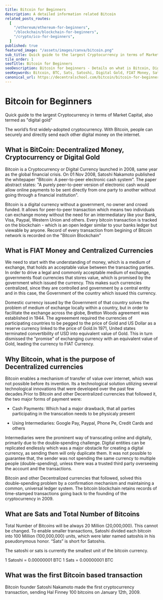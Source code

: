 ```yaml
---
title: Bitcoin for Beginners
description: A detailed information related Bitcoin
related_posts_routes:
  [
    "/ethereum/ethereum-for-beginners",
    "/blockchain/blockchain-for-beginners",
    "/crypto/ico-for-beginners",
  ]
published: true
featured_image: "/assets/images/canva/bitcoin.png"
sub_title: Quick guide to the largest Cryptocurrency in terms of Market Capital - also termed as "digital gold"
tile_order: 1
seoTitle: Bitcoin for Beginners
seoDescription: Bitcoin for beginners - Details on what is Bitcoin, Digital Gold. Details about FIAT Money and purpose of Bitcoin and Cryptocurrency
seoKeywords: Bitcoin, BTC, Sats, Satoshi, Digital Gold, FIAT Money, Satoshi Nakamoto, Crypto, Cryptocurrency, Blockchain, Decentralization
canonical_url: https://decentralschool.com/bitcoin/bitcoin-for-beginners
---
```


<!-- # Bitcoin<i class="fab fa-btc"></i> for Beginners -->

<h1>Bitcoin <i class="fab fa-btc"></i> for Beginners</h1>
  
<p class="greytext">Quick guide to the largest Cryptocurrency in terms of Market Capital, also termed as "digital gold"
</p>

<div class="img-post">
<!-- <img src="/assets/images/bitcoin-btc-logo.png"/> -->
<lottie-player src="https://assets9.lottiefiles.com/packages/lf20_ikaawl5v.json" background="transparent"  speed="1"  style="width: 400px; height: 400px;" autoplay loop></lottie-player>
</div>

<p class="image-caption-text">The world’s first widely-adopted cryptocurrency. With Bitcoin, people can securely and directly send each other digital money on the internet.</p>

<h2>What is BitCoin: Decentralized Money, Cryptocurrency or Digital Gold</h2>

<p>
Bitcoin is a Cryptocurrency or Digital Currency launched in 2008, same year as the global financial crisis. On 01 Nov 2008, Satoshi Nakamoto published the whitepaper "Bitcoin: A peer-to-peer electronic cash system". The paper abstract states: "A purely peer-to-peer version of electronic cash would allow online payments to be sent directly from one party to another without going through a financial institution".
</p>

<p> Bitcoin is a digital currency without a government, no owner and crowd funded. It allows for peer-to-peer transaction which means two individuals can exchange money without the need for an intermediatary like your Bank, Visa, Paypal, Western Union and others. Every bitcoin transaction is tracked on the blockchain - which is an open ledger similar to your banks ledger but viewable by anyone. Record of every transaction from begining of Bitcoin network is recorded on the "Bitcoin Blockchain"</p>

<h2>What is FIAT Money and Centralized Currencies</h2>

<p>
We need to start with the understanding of money, which is a medium of exchange, that holds an acceptable value between the transacting parties. In order to drive a legal and commonly acceptable medium of exchange, governments float currencies that stores value, which is promised by the government which issued the currency. This makes such currencies centralized, since they are controlled and government by a central entity and in this case, the Government of the country which issued this currency.
</p>

<p>
Domestic currency issued by the Government of that country solves the problem of medium of exchange locally within a country, but in order to facilitate the exchange across the globe, Bretton Woods agreement was established in 1944. The agreeement required the currencies of participating countries to be pegged to the price of Gold and US Dollar as a reserve currency linked to the price of Gold.In 1971, United states terminated convertibility of USD into equivalent value of Gold. This in turn dismissed the "promise" of exchanging currency with an equivalent value of Gold, leading the currency to FIAT Currency.
</p>

<h2>Why Bitcoin, what is the purpose of Decentralized currencies</h2>

<p>
Bitcoin enables a mechanism of transfer of value over internet, which was not possible before its invention. Its a  technological solution utilizing several technological innovations that were developed over the past few decades.Prior to Bitcoin and other Decentralized currencies that followed it, the two major forms of payment were:
</p>

<p>

- Cash Payments: Which had a major drawback, that all parties participating in the transcation needs to be physicaly present

- Using Intermediaries: Google Pay, Paypal, Phone Pe, Credit Cards and others

</p>

<p>
Intermediaries were the prominent way of transcating online and digitally, primarily due to the double‐spending challenge. Digital entities can be replicated endlessly which was a major obstacle for creating a digital currency, as sending them will only duplicate them. It was not possible to guarantee that, the sender was not spending the same currency to multiple people (double-spending), unless there was a trusted third party overseeing the account and the transactions.
</p>

<p>
Bitcoin and other Decentralized currencies that followed, solved this double-spending problem by a confirmation mechanism and maintaining a common, universal ledger system. The bitcoin blockchain retains records of time-stamped transactions going back to the founding of the cryptocurrency in 2009.
</p>

<h2>What are Sats and Total Number of Bitcoins</h2>

<p>
Total Number of Bitcoins will be always 20 Million (20,000,000). This cannot be changed.
To enable smaller transactions, Satoshi divided each bitcoin into 100 Million (100,000,000) units, which were later named satoshis in his pseudonymous honor. “Sats” is short for Satoshis.
</p>

<p>The satoshi or sats is currently the smallest unit of the bitcoin currency.</p>

1 Satoshi = 0.00000001 BTC
1 Sats = 0.00000001 BTC

<h2>What was the first Bitcoin based transaction</h2>

<p>Bitcoin founder Satoshi Nakamoto made the first cryptocurrency transaction, sending Hal Finney 100 bitcoins on January 12th, 2009.</p>
